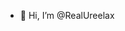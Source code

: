 - 👋 Hi, I’m @RealUreelax 
  



<!---
RealUreelax/RealUreelax is a ✨ special ✨ repository because its `README.md` (this file) appears on your GitHub profile.
You can click the Preview link to take a look at your changes.
--->
